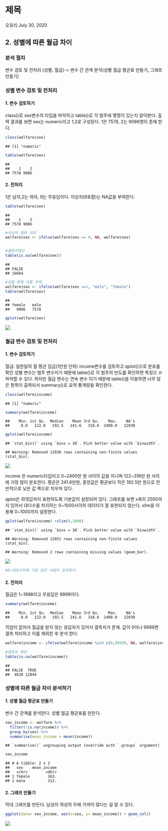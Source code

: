 제목
================
오유리
July 30, 2020

## 2\. 성별에 따른 월급 차이

### 분석 절차

변수 검토 및 전처리 (성별, 월급)-\> 변수 간 관계 분석(성별 월급 평균표 만들기, 그래프 만들기)

### 성별 변수 검토 및 전처리

#### 1\. 변수 검토하기

class()로 sex변수의 타입을 파악하고 table()로 각 범주에 몇명이 있는지 알아본다. 출력 결과를 보면 sex는
numeric이고 1,2로 구성된다. 1은 7578, 2는 9086명이 존재 한다.

``` r
class(welfare$sex)
```

    ## [1] "numeric"

``` r
table(welfare$sex)
```

    ## 
    ##    1    2 
    ## 7578 9086

#### 2\. 전처리

1은 남자,2는 여자, 9는 무응답이다. 이상치(9포함)는 NA값을 부여한다.

``` r
table(welfare$sex)
```

    ## 
    ##    1    2 
    ## 7578 9086

``` r
#이상치 결측 처리
welfare$sex <- ifelse(welfare$sex == 9, NA, welfare$sex)


#결측치확인
table(is.na(welfare$sex))
```

    ## 
    ## FALSE 
    ## 16664

``` r
#성별 항목 이름 부여
welfare$sex <- ifelse(welfare$sex ==1, "male", "female")
table(welfare$sex)
```

    ## 
    ## female   male 
    ##   9086   7578

``` r
qplot(welfare$sex)
```

![](welfare02_files/figure-gfm/unnamed-chunk-3-1.png)<!-- -->

### 월급 변수 검토 및 전처리

#### 1\. 변수 검토하기

월급: 일한달의 월 평균 임금(1만원 단위) income변수를 검토하고 qplot()으로 분포를 확인 성별 변수는 범주 변수이기
때문에 table()로 각 범주의 빈도를 확인하면 특징으 ㄹ파악할 수 있다. 하지만 월급 변수는 연속 변수 이기 때문에
table()을 이용하면 너무 많은 항목이 출력되서 summary()로 요약 통계량을 확인한다.

``` r
class(welfare$income)
```

    ## [1] "numeric"

``` r
summary(welfare$income)
```

    ##    Min. 1st Qu.  Median    Mean 3rd Qu.    Max.    NA's 
    ##     0.0   122.0   192.5   241.6   316.6  2400.0   12030

``` r
qplot(welfare$income)
```

    ## `stat_bin()` using `bins = 30`. Pick better value with `binwidth`.

    ## Warning: Removed 12030 rows containing non-finite values (stat_bin).

![](welfare02_files/figure-gfm/unnamed-chunk-4-1.png)<!-- -->

income 은 numeric타입이고 0\~2400만 원 사이의 값을 지니며 122\~316만 원 사이에 가장 많이 분포한다.
평균은 241.6만원, 중앙값은 평균보다 작은 192.5만 원으로 전반적으로 낮은 값 쪽으로 치우쳐 있다.

qplot은 최댓값까지 표현하도록 기본값이 설정되어 있다. 그래프를 보면 x축이 2500까지 있어서 대다수를 차지하는
0\~1000사이의 데이터가 잘 표현되지 않는다. xlim을 이용해 0\~1000까지 설정한다.

``` r
qplot(welfare$income) +xlim(0,1000)
```

    ## `stat_bin()` using `bins = 30`. Pick better value with `binwidth`.

    ## Warning: Removed 12051 rows containing non-finite values (stat_bin).

    ## Warning: Removed 2 rows containing missing values (geom_bar).

![](welfare02_files/figure-gfm/unnamed-chunk-5-1.png)<!-- -->

``` r
#0~250사이에 가장 많은 사람이 분포한다.
```

#### 2\. 전처리

월급은 1\~1998이고 무응답은 9999이다.

``` r
summary(welfare$income)
```

    ##    Min. 1st Qu.  Median    Mean 3rd Qu.    Max.    NA's 
    ##     0.0   122.0   192.5   241.6   316.6  2400.0   12030

직업이 없어서 월급을 받지 않는 응답자가 있어서 결측치가 존재. 값이 0이나 9999면 결측 처리하고 이를 제외한 후 분석 한다.

``` r
welfare$income <- ifelse(welfare$income %in% c(0,9999), NA, welfare$income)

#결측치 확인
table(is.na(welfare$income))
```

    ## 
    ## FALSE  TRUE 
    ##  4620 12044

### 성별에 따른 월급 차이 분석하기

#### 1\. 성별 월급 평균표 만들기

변수 간 관계를 분석한다. 성별 월급 평균표를 만든다.

``` r
sex_income <- welfare %>%  
  filter(!is.na(income)) %>% 
  group_by(sex) %>% 
  summarise(mean_income = mean(income))
```

    ## `summarise()` ungrouping output (override with `.groups` argument)

``` r
sex_income
```

    ## # A tibble: 2 x 2
    ##   sex    mean_income
    ##   <chr>        <dbl>
    ## 1 female        163.
    ## 2 male          312.

#### 2\. 그래프 만들기

막대 그래프를 만든다. 남성이 여성의 두배 가까이 많다는 걸 알 수 있다.

``` r
ggplot(data= sex_income, aes(x=sex, y= mean_income)) + geom_col()
```

![](welfare02_files/figure-gfm/unnamed-chunk-9-1.png)<!-- -->
